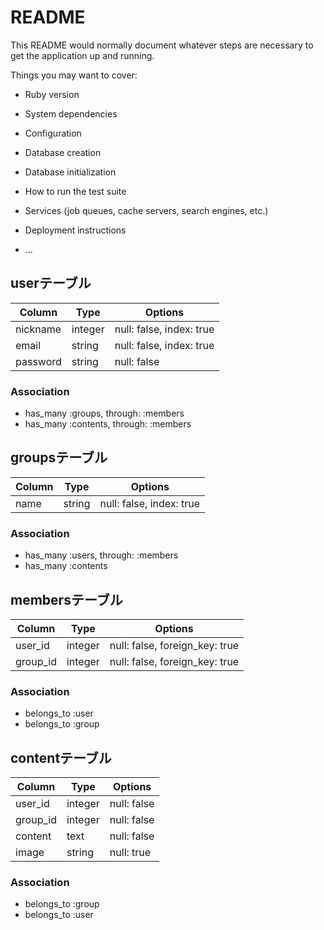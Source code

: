 # README

This README would normally document whatever steps are necessary to get the
application up and running.

Things you may want to cover:

* Ruby version

* System dependencies

* Configuration

* Database creation

* Database initialization

* How to run the test suite

* Services (job queues, cache servers, search engines, etc.)

* Deployment instructions

* ...

## userテーブル

|Column|Type|Options|
|------|----|-------|
|nickname|integer|null: false, index: true|
|email|string|null: false, index: true|
|password|string|null: false|

### Association
- has_many :groups, through: :members
- has_many :contents, through: :members


## groupsテーブル

|Column|Type|Options|
|------|----|-------|
|name|string|null: false, index: true|

### Association
- has_many :users, through: :members
- has_many :contents



## membersテーブル

|Column|Type|Options|
|------|----|-------|
|user_id|integer|null: false, foreign_key: true|
|group_id|integer|null: false, foreign_key: true|


### Association
- belongs_to :user
- belongs_to :group


## contentテーブル

|Column|Type|Options|
|------|----|-------|
|user_id|integer|null: false|
|group_id|integer|null: false|
|content|text|null: false|
|image|string|null: true|

### Association
- belongs_to :group
- belongs_to :user

